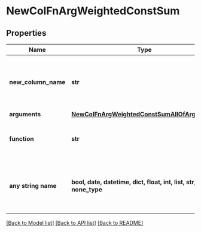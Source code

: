 # NewColFnArgWeightedConstSum


## Properties
Name | Type | Description | Notes
------------ | ------------- | ------------- | -------------
**new_column_name** | **str** | Name of the new column as it was known in the training dataset. | 
**arguments** | [**NewColFnArgWeightedConstSumAllOfArguments**](NewColFnArgWeightedConstSumAllOfArguments.md) |  | 
**function** | **str** |  | defaults to "constant weighted sum"
**any string name** | **bool, date, datetime, dict, float, int, list, str, none_type** | any string name can be used but the value must be the correct type | [optional]

[[Back to Model list]](../README.md#documentation-for-models) [[Back to API list]](../README.md#documentation-for-api-endpoints) [[Back to README]](../README.md)


